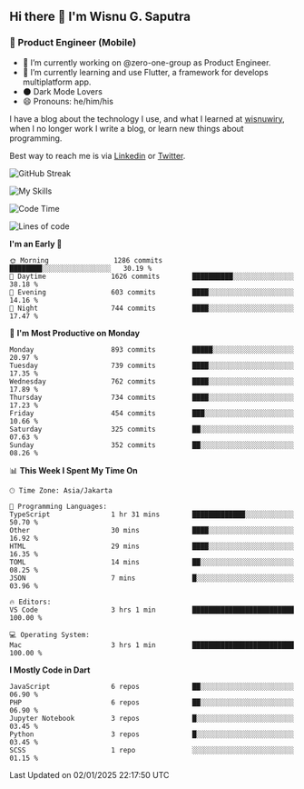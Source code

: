 ## Hi there 👋 I'm Wisnu G. Saputra

### :mobile_phone_off: Product Engineer (Mobile)

- 🔭 I’m currently working on @zero-one-group as Product Engineer.
- 🌱 I’m currently learning and use Flutter, a framework for develops multiplatform app.
- 🌑 Dark Mode Lovers
- 😄 Pronouns: he/him/his

I have a blog about the technology I use, and what I learned at [wisnuwiry](https://wisnuwiry.space/), when I no longer work I write a blog, or learn new things about programming.

Best way to reach me is via [Linkedin](https://www.linkedin.com/in/wisnu-saputra/) or [Twitter](https://twitter.com/wisnuwiry).

![GitHub Streak](https://streak-stats.demolab.com?user=wisnuwiry&theme=dark&hide_border=true)

![My Skills](https://skillicons.dev/icons?i=dart,flutter,kotlin,swift,go,js,css,neovim,git,linux&perline=5)

<!--START_SECTION:waka-->
![Code Time](http://img.shields.io/badge/Code%20Time-1%2C613%20hrs%2047%20mins-blue)

![Lines of code](https://img.shields.io/badge/From%20Hello%20World%20I%27ve%20Written-6.1%20million%20lines%20of%20code-blue)

**I'm an Early 🐤** 

```text
🌞 Morning                1286 commits        ████████░░░░░░░░░░░░░░░░░   30.19 % 
🌆 Daytime                1626 commits        ██████████░░░░░░░░░░░░░░░   38.18 % 
🌃 Evening                603 commits         ████░░░░░░░░░░░░░░░░░░░░░   14.16 % 
🌙 Night                  744 commits         ████░░░░░░░░░░░░░░░░░░░░░   17.47 % 
```
📅 **I'm Most Productive on Monday** 

```text
Monday                   893 commits         █████░░░░░░░░░░░░░░░░░░░░   20.97 % 
Tuesday                  739 commits         ████░░░░░░░░░░░░░░░░░░░░░   17.35 % 
Wednesday                762 commits         ████░░░░░░░░░░░░░░░░░░░░░   17.89 % 
Thursday                 734 commits         ████░░░░░░░░░░░░░░░░░░░░░   17.23 % 
Friday                   454 commits         ███░░░░░░░░░░░░░░░░░░░░░░   10.66 % 
Saturday                 325 commits         ██░░░░░░░░░░░░░░░░░░░░░░░   07.63 % 
Sunday                   352 commits         ██░░░░░░░░░░░░░░░░░░░░░░░   08.26 % 
```


📊 **This Week I Spent My Time On** 

```text
🕑︎ Time Zone: Asia/Jakarta

💬 Programming Languages: 
TypeScript               1 hr 31 mins        █████████████░░░░░░░░░░░░   50.70 % 
Other                    30 mins             ████░░░░░░░░░░░░░░░░░░░░░   16.92 % 
HTML                     29 mins             ████░░░░░░░░░░░░░░░░░░░░░   16.35 % 
TOML                     14 mins             ██░░░░░░░░░░░░░░░░░░░░░░░   08.25 % 
JSON                     7 mins              █░░░░░░░░░░░░░░░░░░░░░░░░   03.96 % 

🔥 Editors: 
VS Code                  3 hrs 1 min         █████████████████████████   100.00 % 

💻 Operating System: 
Mac                      3 hrs 1 min         █████████████████████████   100.00 % 
```

**I Mostly Code in Dart** 

```text
JavaScript               6 repos             ██░░░░░░░░░░░░░░░░░░░░░░░   06.90 % 
PHP                      6 repos             ██░░░░░░░░░░░░░░░░░░░░░░░   06.90 % 
Jupyter Notebook         3 repos             █░░░░░░░░░░░░░░░░░░░░░░░░   03.45 % 
Python                   3 repos             █░░░░░░░░░░░░░░░░░░░░░░░░   03.45 % 
SCSS                     1 repo              ░░░░░░░░░░░░░░░░░░░░░░░░░   01.15 % 
```




 Last Updated on 02/01/2025 22:17:50 UTC
<!--END_SECTION:waka-->
